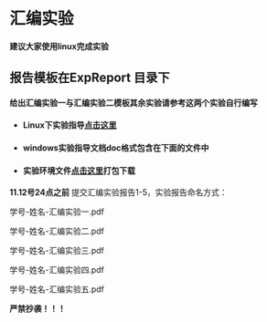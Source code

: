 # 汇编实验

#### 建议大家使用linux完成实验

## 报告模板在ExpReport 目录下

#### 给出汇编实验一与汇编实验二模板其余实验请参考这两个实验自行编写


- #### Linux下实验指导[点击这里](https://www.cnblogs.com/Cherrison-Time/p/11755932.html)

- #### windows实验指导文档doc格式包含在下面的文件中

- #### 实验环境文件[点击这里](https://package.ketangpai.com/Package/downloadCoursewareView/id/MDAwMDAwMDAwMLR2pZiH37dqhKVyoQ/uid/MDAwMDAwMDAwMLR2tZeGz6-vhKVyoQ/courseid/MDAwMDAwMDAwMLR2tZiHqbex.html)打包下载

**11.12号24点之前** 提交汇编实验报告1-5，实验报告命名方式：


学号-姓名-汇编实验一.pdf   

学号-姓名-汇编实验二.pdf  

学号-姓名-汇编实验三.pdf 

学号-姓名-汇编实验四.pdf  

学号-姓名-汇编实验五.pdf


**严禁抄袭！！！**

